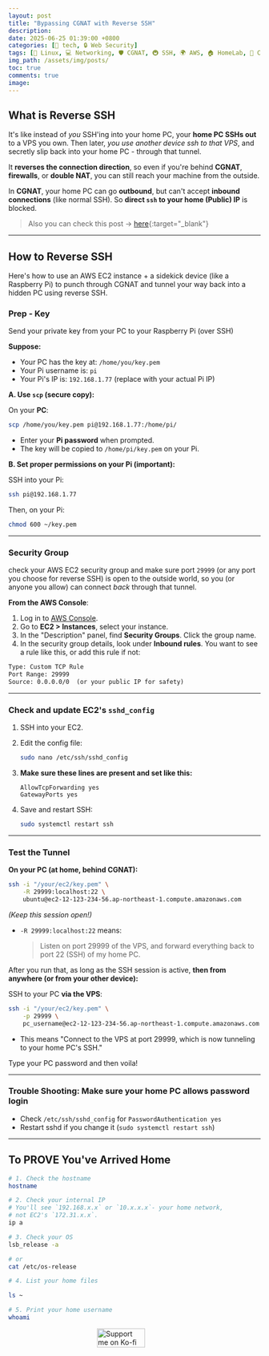 ```yaml
---
layout: post
title: "Bypassing CGNAT with Reverse SSH"
description: 
date: 2025-06-25 01:39:00 +0800
categories: [🤖 tech, 🔒 Web Security]
tags: [🐧 Linux, 💻 Networking, 🛡️ CGNAT, 🚇 SSH, 🌍 AWS, 🏠 HomeLab, 🤖 Cloud, 🌐 Remote-Access]
img_path: /assets/img/posts/
toc: true 
comments: true 
image: 
---
```


## What is Reverse SSH

It's like instead of *you* SSH'ing into your home PC, your **home PC SSHs out** to a VPS you own. Then later, *you use another device ssh to that VPS*, and secretly slip back into your home PC - through that tunnel.

It **reverses the connection direction**, so even if you're behind **CGNAT**, **firewalls**, or **double NAT**, you can still reach your machine from the outside.

In **CGNAT**, your home PC can go **outbound**, but can't accept **inbound connections** (like normal SSH). So **direct `ssh` to your home (Public) IP** is blocked.

> Also you can check this post -> [here](https://kay-a11y.github.io/posts/how-internet-works/#ipv4--shared-ips){:target="_blank"}

---

## How to Reverse SSH

Here's how to use an AWS EC2 instance + a sidekick device (like a Raspberry Pi) to punch through CGNAT and tunnel your way back into a hidden PC using reverse SSH.

### Prep - Key

Send your private key from your PC to your Raspberry Pi (over SSH)

**Suppose:**

* Your PC has the key at: `/home/you/key.pem`
* Your Pi username is: `pi`
* Your Pi's IP is: `192.168.1.77` (replace with your actual Pi IP)

**A. Use `scp` (secure copy):**

On your **PC**:

```bash
scp /home/you/key.pem pi@192.168.1.77:/home/pi/
```

* Enter your **Pi password** when prompted.
* The key will be copied to `/home/pi/key.pem` on your Pi.

**B. Set proper permissions on your Pi (important):**

SSH into your Pi:

```bash
ssh pi@192.168.1.77
```

Then, on your Pi:

```bash
chmod 600 ~/key.pem
```

---

### Security Group

check your AWS EC2 security group and make sure port `29999` (or any port you choose for reverse SSH) is open to the outside world, so you (or anyone you allow) can connect *back* through that tunnel.

**From the AWS Console**:

1. Log in to [AWS Console](https://console.aws.amazon.com/ec2).
2. Go to **EC2 > Instances**, select your instance.
3. In the "Description" panel, find **Security Groups**. Click the group name.
4. In the security group details, look under **Inbound rules**.
You want to see a rule like this, or add this rule if not:

```txt
Type: Custom TCP Rule
Port Range: 29999
Source: 0.0.0.0/0  (or your public IP for safety)
```

---

### Check and update EC2's `sshd_config`

1. SSH into your EC2.

2. Edit the config file:

   ```bash
   sudo nano /etc/ssh/sshd_config
   ```

3. **Make sure these lines are present and set like this:**

   ```
   AllowTcpForwarding yes
   GatewayPorts yes
   ```

4. Save and restart SSH:

   ```bash
   sudo systemctl restart ssh
   ```

---

### Test the Tunnel

**On your PC (at home, behind CGNAT):**

```bash
ssh -i "/your/ec2/key.pem" \
    -R 29999:localhost:22 \
    ubuntu@ec2-12-123-234-56.ap-northeast-1.compute.amazonaws.com
```

*(Keep this session open!)*

* `-R 29999:localhost:22` means:

  > Listen on port 29999 of the VPS, and forward everything back to port 22 (SSH) of my home PC.

After you run that, as long as the SSH session is active, **then from anywhere (or from your other device):**

SSH to your PC **via the VPS**:

```bash
ssh -i "/your/ec2/key.pem" \
    -p 29999 \
    pc_username@ec2-12-123-234-56.ap-northeast-1.compute.amazonaws.com
```

* This means "Connect to the VPS at port 29999, which is now tunneling to your home PC's SSH."

Type your PC password and then voila!

---

### Trouble Shooting: Make sure your home PC allows password login

* Check `/etc/ssh/sshd_config` for `PasswordAuthentication yes`
* Restart sshd if you change it (`sudo systemctl restart ssh`)

---

## To PROVE You've Arrived Home

```bash
# 1. Check the hostname
hostname

# 2. Check your internal IP
# You'll see `192.168.x.x` or `10.x.x.x`- your home network, 
# not EC2's `172.31.x.x`.
ip a 

# 3. Check your OS
lsb_release -a

# or
cat /etc/os-release

# 4. List your home files

ls ~

# 5. Print your home username
whoami
```

<div style="display: flex; justify-content: center; align-items: center; margin: 1em 0;">
  <div style="position: relative; display: inline-block; width: 150px; height: auto;">
    <img src="https://cdn.buymeacoffee.com/buttons/v2/default-yellow.png"
         alt="Support me on Ko-fi"
         width="150"
         loading="lazy"
         style="display: block; width: 80%; height: auto;">
    <div onclick="window.open('https://ko-fi.com/kikisec', '_blank')"
         style="position: absolute; top: 0; left: 0; width: 100%; height: 100%; background: transparent; cursor: pointer;">
    </div>
  </div>
</div>
